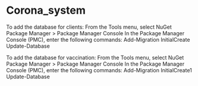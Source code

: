 # Corona_system
To add the database for clients: From the Tools menu, select NuGet Package Manager > Package Manager Console
In the Package Manager Console (PMC), enter the following commands:
Add-Migration InitialCreate
Update-Database


To add the database for vaccination: From the Tools menu, select NuGet Package Manager > Package Manager Console
In the Package Manager Console (PMC), enter the following commands:
Add-Migration InitialCreate1
Update-Database



